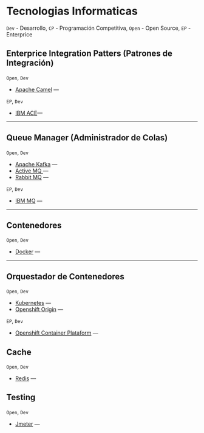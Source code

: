 # Tecnologias Informaticas

`Dev` - Desarrollo, `CP` - Programación Competitiva, `Open` - Open Source, `EP` - Enterprice 

## Enterprice Integration Patters (Patrones de Integración)

`Open`, `Dev`

* [Apache Camel](#) —

`EP`, `Dev`

* [IBM ACE](#)—

---
## Queue Manager (Administrador de Colas)

`Open`, `Dev`

* [Apache Kafka](#) —
* [Active MQ ](#) —
* [Rabbit MQ](#) —

`EP`, `Dev`

* [IBM MQ](#) —
---

## Contenedores

`Open`, `Dev`

* [Docker](#) —

---
## Orquestador de Contenedores
`Open`, `Dev`

* [Kubernetes](#) —
* [Openshift Origin](#) —

`EP`, `Dev`

* [Openshift Container Plataform](#) —

## Cache

`Open`, `Dev`

* [Redis](#) —

## Testing

`Open`, `Dev`

* [Jmeter](#) —
